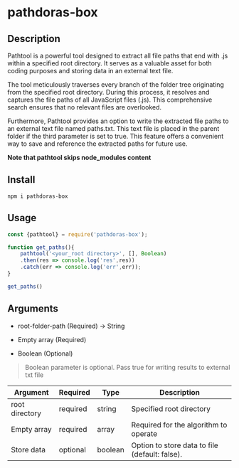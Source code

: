 # pathdoras-box

## Description

Pathtool is a powerful tool designed to extract all file paths that end with .js within a specified root directory. It serves as a valuable asset for both coding purposes and storing data in an external text file.

The tool meticulously traverses every branch of the folder tree originating from the specified root directory. During this process, it resolves and captures the file paths of all JavaScript files (.js). This comprehensive search ensures that no relevant files are overlooked.

Furthermore, Pathtool provides an option to write the extracted file paths to an external text file named paths.txt. This text file is placed in the parent folder if the third parameter is set to true. This feature offers a convenient way to save and reference the extracted paths for future use. 

**Note that pathtool skips node_modules content**

## Install 

```
npm i pathdoras-box
```


## Usage 

```Javascript
const {pathtool} = require('pathdoras-box');

function get_paths(){
    pathtool('<your_root directory>', [], Boolean)
    .then(res => console.log('res',res))
    .catch(err => console.log('err',err));
}

get_paths()
```

## Arguments

- root-folder-path (Required) -> String

- Empty array (Required)

- Boolean (Optional)

>Boolean parameter is optional. Pass true for writing results to external txt file


| Argument       | Required | Type    | Description                                      |
|----------------|----------|---------|--------------------------------------------------|
| root directory | required | string  | Specified root directory                         |
| Empty array    | required | array   | Required for the algorithm to operate            |
| Store data     | optional | boolean | Option to store data to file (default: false).   |
